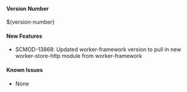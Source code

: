 #### Version Number
${version-number}

#### New Features
- SCMOD-13868: Updated worker-framework version to pull in new worker-store-http module from worker-framework

#### Known Issues
- None
